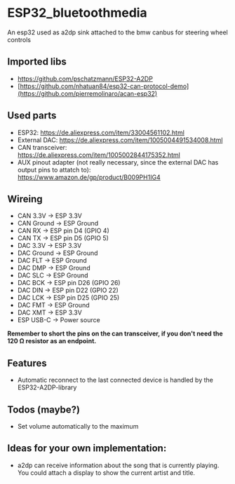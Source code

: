 # ESP32_bluetoothmedia
An esp32 used as a2dp sink attached to the bmw canbus for steering wheel controls

## Imported libs
* https://github.com/pschatzmann/ESP32-A2DP
* [https://github.com/nhatuan84/esp32-can-protocol-demo](https://github.com/pierremolinaro/acan-esp32)

## Used parts
* ESP32: https://de.aliexpress.com/item/33004561102.html
* External DAC: https://de.aliexpress.com/item/1005004491534008.html
* CAN transceiver: https://de.aliexpress.com/item/1005002844175352.html
* AUX pinout adapter (not really necessary, since the external DAC has output pins to attatch to): https://www.amazon.de/gp/product/B009PH1IG4

## Wireing
* CAN 3.3V    -> ESP 3.3V
* CAN Ground  -> ESP Ground
* CAN RX      -> ESP pin D4 (GPIO 4)
* CAN TX      -> ESP pin D5 (GPIO 5)
* DAC 3.3V    -> ESP 3.3V
* DAC Ground  -> ESP Ground
* DAC FLT     -> ESP Ground
* DAC DMP     -> ESP Ground
* DAC SLC     -> ESP Ground
* DAC BCK     -> ESP pin D26 (GPIO 26)
* DAC DIN     -> ESP pin D22 (GPIO 22)
* DAC LCK     -> ESP pin D25 (GPIO 25)
* DAC FMT     -> ESP Ground
* DAC XMT     -> ESP 3.3V
* ESP USB-C   -> Power source

**Remember to short the pins on the can transceiver, if you don't need the 120 Ω resistor as an endpoint.**

## Features
* Automatic reconnect to the last connected device is handled by the ESP32-A2DP-library

## Todos (maybe?)
* Set volume automatically to the maximum

## Ideas for your own implementation:
* a2dp can receive information about the song that is currently playing. You could attach a display to show the current artist and title.

